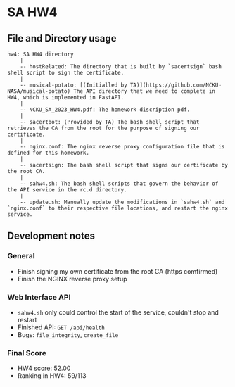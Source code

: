 # SA HW4

## File and Directory usage

```
hw4: SA HW4 directory
    |
    -- hostRelated: The directory that is built by `sacertsign` bash shell script to sign the certificate.
    |   
    -- musical-potato: [(Initialled by TA)](https://github.com/NCKU-NASA/musical-potato) The API directory that we need to complete in HW4, which is implemented in FastAPI.
    |
    -- NCKU_SA_2023_HW4.pdf: The homework discription pdf.
    |
    -- sacertbot: (Provided by TA) The bash shell script that retrieves the CA from the root for the purpose of signing our certificate.
    |
    -- nginx.conf: The nginx reverse proxy configuration file that is defined for this homework.
    |
    -- sacertsign: The bash shell script that signs our certificate by the root CA.
    |
    -- sahw4.sh: The bash shell scripts that govern the behavior of the API service in the rc.d directory.
    |
    -- update.sh: Manually update the modifications in `sahw4.sh` and `nginx.conf` to their respective file locations, and restart the nginx service.
```

## Development notes

### General

* Finish signing my own certificate from the root CA (https comfirmed)
* Finish the NGINX reverse proxy setup

### Web Interface API

* `sahw4.sh` only could control the start of the service, couldn't stop and restart
* Finished API: `GET /api/health`
* Bugs: `file_integrity`, `create_file`

### Final Score

* HW4 score: 52.00
* Ranking in HW4: 59/113